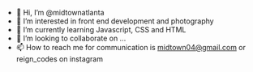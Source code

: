 - 👋 Hi, I’m @midtownatlanta
- 👀 I’m interested in front end development and photography 
- 🌱 I’m currently learning Javascript, CSS and HTML
- 💞️ I’m looking to collaborate on ...
- 📫 How to reach me for communication is midtown04@gmail.com or reign_codes on instagram 

<!---
midtownatlanta/midtownatlanta is a ✨ special ✨ repository because its `README.md` (this file) appears on your GitHub profile.
You can click the Preview link to take a look at your changes.
--->
